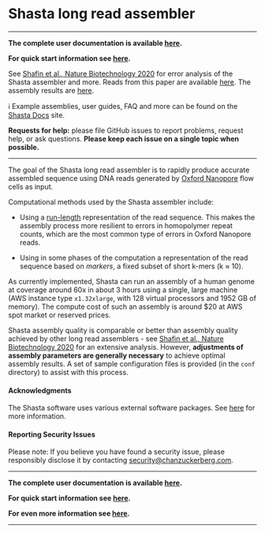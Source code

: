 # Shasta long read assembler
___

**The complete user documentation is available [here](https://chanzuckerberg.github.io/shasta/).**

**For quick start information see [here](https://chanzuckerberg.github.io/shasta/QuickStart.html).**

See [Shafin et al., Nature Biotechnology 2020](https://www.nature.com/articles/s41587-020-0503-6)
for error analysis of the Shasta assembler and more.
Reads from this paper are available 
[here](https://s3-us-west-2.amazonaws.com/human-pangenomics/index.html).
The assembly results are
[here](https://s3-us-west-2.amazonaws.com/human-pangenomics/index.html?prefix=publications/SHASTA2019/assemblies/).

ℹ️ Example assemblies, user guides, FAQ and more can be found on the [Shasta Docs](https://chanzuckerberg.github.io/shasta-docs/) site.

**Requests for help:** please file GitHub issues to report problems, request help, or ask questions. **Please keep each issue on a single topic when possible.** 
___

The goal of the Shasta long read assembler is to rapidly 
produce accurate assembled sequence using DNA reads
generated by [Oxford Nanopore](https://nanoporetech.com) flow cells as input.

Computational methods used by the Shasta assembler include:

* Using a
[run-length](https://en.wikipedia.org/wiki/Run-length_encoding)
representation of the read sequence.
This makes the assembly process more resilient to errors in
homopolymer repeat counts, which are the most common type
of errors in Oxford Nanopore reads. 

* Using in some phases of the computation a representation
of the read sequence based on *markers*, a fixed
subset of short k-mers (k ≈ 10).

As currently implemented, Shasta can run an assembly 
of a human genome at coverage around 60x
in about 3 hours using a single, large machine (AWS instance type
`x1.32xlarge`, with 128 virtual processors and 1952 GB of memory).
The compute cost of such an assembly is around $20 at AWS spot market or reserved prices.

Shasta assembly quality is comparable or better 
than assembly quality achieved by other long read assemblers -
see [Shafin et al., Nature Biotechnology 2020](https://www.nature.com/articles/s41587-020-0503-6)
for an extensive analysis.
However,
**adjustments of assembly parameters are generally necessary** to 
achieve optimal assembly results. 
A set of sample configuration files is provided (in the `conf` directory)
to assist with this process.




#### Acknowledgments

The Shasta software uses various external software packages.
See [here](https://chanzuckerberg.github.io/shasta/Acknowledgments.html) for more information.

#### Reporting Security Issues
Please note: If you believe you have found a security issue, please responsibly disclose it by contacting security@chanzuckerberg.com.
___

**The complete user documentation is available [here](https://chanzuckerberg.github.io/shasta/).**

**For quick start information see [here](https://chanzuckerberg.github.io/shasta/QuickStart.html).**

**For even more information see [here](https://chanzuckerberg.github.io/shasta-docs/).**
___
